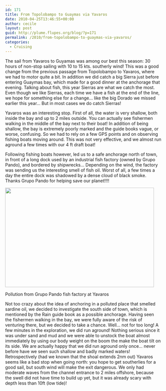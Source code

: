 ```yaml
---
id: 171
title: From Topolobampo to Guaymas via Yavaros
date: 2010-04-25T13:46:55+00:00
author: cecile
layout: post
guid: http://plume.flupes.org/blog/?p=171
permalink: /2010/from-topolobampo-to-guaymas-via-yavaros/
categories:
  - Cruising
---
```

The sail from Yavaros to Guyamas was among our best this season: 30 hours of non-stop sailing with 10 to 15 kts. southerly wind! This was a good change from the previous passage from Topolobampo to Yavaros, where we had to motor quite a bit. In addition we did catch a big Sierra just before entering Guaymas bay, which made for a good dinner at the anchorage that evening. Talking about fish, this year Sierras are what we catch the most. Even though we like Sierras, each time we have a fish at the end of the line, we hope for something else for a change&#8230; like the big Dorado we missed earlier this year&#8230; But in most cases we do catch Sierras!

Yavaros was an interesting stop. First of all, the water is very shallow, both inside the bay and up to 2 miles outside. You can actually see fishermen walking in the middle of the bay next to their boat! In addition of being shallow, the bay is extremely poorly marked and the guide books vague, or worse, confusing. So we had to rely on a few GPS points and on observing fishing boats moving around. This was not very effective, and we almost run aground a few times with our 4 ft draft boat!

Following fishing boats however, led us to a safe anchorage north of town, in front of a long dock used by an industrial fish factory (owned by Grupo Pando), and bordered by shipwrecks&#8230; Depending on the wind, the factory was sending us the interesting smell of fish oil. Worst of all, a few times a day the entire dock was shadowed by a dense cloud of black smoke. Thanks Grupo Pando for helping save our planet!!!!

<div id="attachment_173" style="width: 490px" class="wp-caption alignleft">
  <a rel="attachment wp-att-173" href="http://plume.flupes.org/blog/2010/from-topolobampo-to-guaymas-via-yavaros/yavaros/"><img class="size-medium wp-image-173 " title="Pollution from Grupo Pando at Yavaros" src="http://plume.flupes.org/wordpress/../blog/uploads/2010/04/Yavaros-640x480.jpg" alt="" width="480" height="320" /></a>
  
  <p class="wp-caption-text">
    Pollution from Grupo Pando fish factory at Yavaros
  </p>
</div>

Not too crazy about the idea of anchoring in a polluted place that smelled sardine oil, we decided to investigate the south side of town, which is mentioned by the Rain guide book as a possible anchorage. Having seen the fishermen walking in the bay, we were fully aware of the risk of venturing there, but we decided to take a chance. Well&#8230; not for too long! A few minutes in the exploration, we did run aground! Nothing serious since it was under sand and mud and we were able to unstock the boat almost immediately by using our body weight on the boom the make the boat tilt on its side. We are actually happy that we did run aground only once&#8230; never before have we seen such shallow and badly marked waters! Retrospectively (had we known that the shoal extends 2nm out) Yavaros seems like a bad stop when going north: you hope to get southerlies for a good sail, but south wind will make the exit dangerous. We only had moderate waves from the channel entrance to 2 miles offshore, because the swell did not have time to build up yet, but it was already scary with depth less than 10ft (low tide)!
